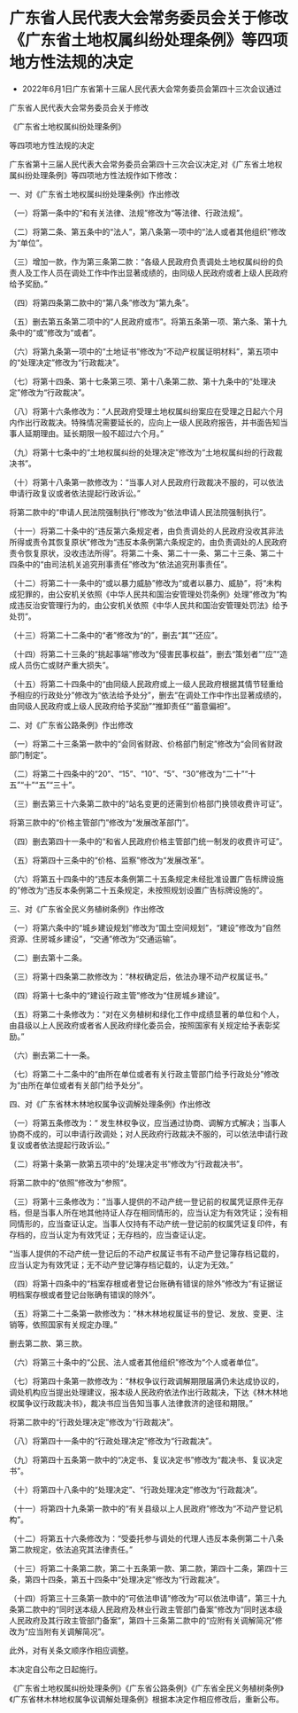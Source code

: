 # 广东省人民代表大会常务委员会关于修改《广东省土地权属纠纷处理条例》等四项地方性法规的决定

- 2022年6月1日广东省第十三届人民代表大会常务委员会第四十三次会议通过

<!-- INFO END -->

广东省人民代表大会常务委员会关于修改

《广东省土地权属纠纷处理条例》

等四项地方性法规的决定

广东省第十三届人民代表大会常务委员会第四十三次会议决定,对《广东省土地权属纠纷处理条例》等四项地方性法规作如下修改：

一、对《广东省土地权属纠纷处理条例》作出修改

（一）将第一条中的“和有关法律、法规”修改为“等法律、行政法规”。

（二）将第二条、第五条中的“法人”，第八条第一项中的“法人或者其他组织”修改为“单位”。

（三）增加一款，作为第三条第二款：“各级人民政府负责调处土地权属纠纷的负责人及工作人员在调处工作中作出显著成绩的，由同级人民政府或者上级人民政府给予奖励。”

（四）将第四条第二款中的“第八条”修改为“第九条”。

（五）删去第五条第二项中的“人民政府或市”。将第五条第一项、第六条、第十九条中的“或”修改为“或者”。

（六）将第九条第一项中的“土地证书”修改为“不动产权属证明材料”，第五项中的“处理决定”修改为“行政裁决”。

（七）将第十四条、第十七条第三项、第十八条第二款、第十九条中的“处理决定”修改为“行政裁决”。

（八）将第十六条修改为：“人民政府受理土地权属纠纷案应在受理之日起六个月内作出行政裁决。特殊情况需要延长的，应向上一级人民政府报告，并书面告知当事人延期理由。延长期限一般不超过六个月。”

（九）将第十七条中的“土地权属纠纷的处理决定”修改为“土地权属纠纷的行政裁决书”。

（十）将第十八条第一款修改为：“当事人对人民政府行政裁决不服的，可以依法申请行政复议或者依法提起行政诉讼。”

将第二款中的“申请人民法院强制执行”修改为“依法申请人民法院强制执行”。

（十一）将第二十条中的“违反第六条规定者，由负责调处的人民政府没收其非法所得或责令其恢复原状”修改为“违反本条例第六条规定的，由负责调处的人民政府责令恢复原状，没收违法所得”。将第二十条、第二十一条、第二十三条、第二十四条中的“由司法机关追究刑事责任”修改为“依法追究刑事责任”。

（十二）将第二十一条中的“或以暴力威胁”修改为“或者以暴力、威胁”，将“未构成犯罪的，由公安机关依照《中华人民共和国治安管理处罚条例》处理”修改为“构成违反治安管理行为的，由公安机关依照《中华人民共和国治安管理处罚法》给予处罚”。

（十三）将第二十二条中的“者”修改为“的”，删去“其”“还应”。

（十四）将第二十三条的“挑起事端”修改为“侵害民事权益”，删去“策划者”“应”“造成人员伤亡或财产重大损失”。

（十五）将第二十四条中的“由同级人民政府或上一级人民政府根据其情节轻重给予相应的行政处分”修改为“依法给予处分”，删去“在调处工作中作出显著成绩的，由同级人民政府或上级人民政府给予奖励”“推卸责任”“蓄意偏袒”。

二、对《广东省公路条例》作出修改

（一）将第二十三条第一款中的“会同省财政、价格部门制定”修改为“会同省财政部门制定”。

（二）将第二十四条中的“20”、“15”、“10”、“5”、“30”修改为“二十”“十五”“十”“五”“三十”。

（三）删去第三十六条第二款中的“站名变更的还需到价格部门换领收费许可证”。

将第三款中的“价格主管部门”修改为“发展改革部门”。

（四）删去第四十一条中的“和省人民政府价格主管部门统一制发的收费许可证”。

（五）将第四十三条中的“价格、监察”修改为“发展改革”。

（六）将第五十四条中的“违反本条例第二十五条规定未经批准设置广告标牌设施的”修改为“违反本条例第二十五条规定，未按照规划设置广告标牌设施的”。

三、对《广东省全民义务植树条例》作出修改

（一）将第六条中的“城乡建设规划”修改为“国土空间规划”，“建设”修改为“自然资源、住房城乡建设”，“交通”修改为“交通运输”。

（二）删去第十二条。

（三）将第十四条第二款修改为：“林权确定后，依法办理不动产权属证书。”

（四）将第十七条中的“建设行政主管”修改为“住房城乡建设”。

（五）将第二十条修改为：“对在义务植树和绿化工作中成绩显著的单位和个人，由县级以上人民政府或者省人民政府绿化委员会，按照国家有关规定给予表彰奖励。”

（六）删去第二十一条。

（七）将第二十二条中的“由所在单位或者有关行政主管部门给予行政处分”修改为“由所在单位或者有关部门给予处分”。

四、对《广东省林木林地权属争议调解处理条例》作出修改

（一）将第五条修改为：“ 发生林权争议，应当通过协商、调解方式解决；当事人协商不成的，可以申请行政调处；对人民政府行政裁决不服的，可以依法申请行政复议或者依法提起行政诉讼。”

（二）将第十条第一款第五项中的“处理决定书”修改为“行政裁决书”。

将第二款中的“依照”修改为“参照”。

（三）将第十三条修改为：“当事人提供的不动产统一登记前的权属凭证原件无存档，但是当事人所在地其他持证人存在相同情形的，应当认定为有效凭证；没有相同情形的，应当查证认定。当事人仅持有不动产统一登记前的权属凭证复印件，有存档的，应当认定为有效凭证；无存档的，应当查证认定。

“当事人提供的不动产统一登记后的不动产权属证书有不动产登记簿存档记载的，应当认定为有效凭证；无不动产登记簿存档记载的，认定为无效。”

（四）将第十四条中的“档案存根或者登记台账确有错误的除外”修改为“有证据证明档案存根或者登记台账确有错误的除外”。

（五）将第二十二条第一款修改为：“林木林地权属证书的登记、发放、变更、注销等，依照国家有关规定办理。”

删去第二款、第三款。

（六）将第三十条中的“公民、法人或者其他组织”修改为“个人或者单位”。

（七）将第四十条第一款修改为：“林权争议行政调解期限届满仍未达成协议的，调处机构应当提出处理建议，报本级人民政府依法作出行政裁决，下达《林木林地权属争议行政裁决书》，裁决书应当告知当事人法律救济的途径和期限。”

将第二款中的“行政处理决定”修改为“行政裁决”。

（八）将第四十一条中的“行政处理决定”修改为“行政裁决”。

（九）将第四十五条第一款中的“决定书、复议决定书”修改为“裁决书、复议决定书”。

（十）将第四十八条中的“处理决定”、“行政处理决定”修改为“行政裁决”。

（十一）将第四十九条第一款中的“有关县级以上人民政府”修改为“不动产登记机构”。

（十二）将第五十六条修改为：“受委托参与调处的代理人违反本条例第二十八条第二款规定，依法追究其法律责任。”

（十三）将第二十条第二款，第二十五条第一款、第二款，第四十二条，第四十三条，第四十四条，第五十四条中“处理决定”修改为“行政裁决”。

（十四）将第三十三条第一款中的“可依法申请”修改为“可以依法申请”，第三十九条第二款中的“同时送本级人民政府及林业行政主管部门备案”修改为“同时送本级人民政府及其行政主管部门备案”，第四十三条第二款中的“应附有关调解简况”修改为“应当附有关调解简况”。

此外，对有关条文顺序作相应调整。

本决定自公布之日起施行。

《广东省土地权属纠纷处理条例》《广东省公路条例》《广东省全民义务植树条例》《广东省林木林地权属争议调解处理条例》根据本决定作相应修改后，重新公布。
